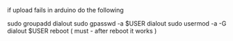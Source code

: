 if upload fails in arduino do the following

sudo groupadd dialout
sudo gpasswd -a $USER dialout
sudo usermod -a -G dialout $USER
reboot ( must - after reboot it works )


